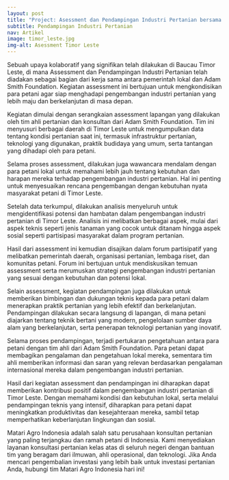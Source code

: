 ```yaml
---
layout: post
title: "Project: Asessment dan Pendampingan Industri Pertanian bersama Adam Smith Foundation di Baucau, Timor Leste"
subtitle: Pendampingan Industri Pertanian
nav: Artikel
image: timor_leste.jpg
img-alt: Asessment Timor Leste
---
```


Sebuah upaya kolaboratif yang signifikan telah dilakukan di Baucau Timor Leste, di mana Assessment dan Pendampingan Industri Pertanian telah diadakan sebagai bagian dari kerja sama antara pemerintah lokal dan Adam Smith Foundation. Kegiatan assessment ini bertujuan untuk mengkondisikan para petani agar siap menghadapi pengembangan industri pertanian yang lebih maju dan berkelanjutan di masa depan.

Kegiatan dimulai dengan serangkaian assessment lapangan yang dilakukan oleh tim ahli pertanian dan konsultan dari Adam Smith Foundation. Tim ini menyusuri berbagai daerah di Timor Leste untuk mengumpulkan data tentang kondisi pertanian saat ini, termasuk infrastruktur pertanian, teknologi yang digunakan, praktik budidaya yang umum, serta tantangan yang dihadapi oleh para petani.

Selama proses assessment, dilakukan juga wawancara mendalam dengan para petani lokal untuk memahami lebih jauh tentang kebutuhan dan harapan mereka terhadap pengembangan industri pertanian. Hal ini penting untuk menyesuaikan rencana pengembangan dengan kebutuhan nyata masyarakat petani di Timor Leste.

Setelah data terkumpul, dilakukan analisis menyeluruh untuk mengidentifikasi potensi dan hambatan dalam pengembangan industri pertanian di Timor Leste. Analisis ini melibatkan berbagai aspek, mulai dari aspek teknis seperti jenis tanaman yang cocok untuk ditanam hingga aspek sosial seperti partisipasi masyarakat dalam program pertanian.

Hasil dari assessment ini kemudian disajikan dalam forum partisipatif yang melibatkan pemerintah daerah, organisasi pertanian, lembaga riset, dan komunitas petani. Forum ini bertujuan untuk mendiskusikan temuan assessment serta merumuskan strategi pengembangan industri pertanian yang sesuai dengan kebutuhan dan potensi lokal.

Selain assessment, kegiatan pendampingan juga dilakukan untuk memberikan bimbingan dan dukungan teknis kepada para petani dalam menerapkan praktik pertanian yang lebih efektif dan berkelanjutan. Pendampingan dilakukan secara langsung di lapangan, di mana petani diajarkan tentang teknik bertani yang modern, pengelolaan sumber daya alam yang berkelanjutan, serta penerapan teknologi pertanian yang inovatif.

Selama proses pendampingan, terjadi pertukaran pengetahuan antara para petani dengan tim ahli dari Adam Smith Foundation. Para petani dapat membagikan pengalaman dan pengetahuan lokal mereka, sementara tim ahli memberikan informasi dan saran yang relevan berdasarkan pengalaman internasional mereka dalam pengembangan industri pertanian.

Hasil dari kegiatan assessment dan pendampingan ini diharapkan dapat memberikan kontribusi positif dalam pengembangan industri pertanian di Timor Leste. Dengan memahami kondisi dan kebutuhan lokal, serta melalui pendampingan teknis yang intensif, diharapkan para petani dapat meningkatkan produktivitas dan kesejahteraan mereka, sambil tetap memperhatikan keberlanjutan lingkungan dan sosial.

Matari Agro Indonesia adalah salah satu perusahaan konsultan pertanian yang paling terjangkau dan ramah petani di Indonesia. Kami menyediakan layanan konsultasi pertanian kelas atas di seluruh negeri dengan bantuan tim yang beragam dari ilmuwan, ahli operasional, dan teknologi. Jika Anda mencari pengembalian investasi yang lebih baik untuk investasi pertanian Anda, hubungi tim Matari Agro Indonesia hari ini!
